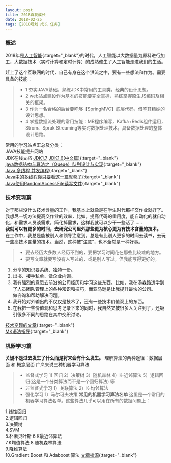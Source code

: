 ```yaml
---
layout: post
title: 2018自我成长
date: 2018-02-25
tags: [2018规划 成长 任务]
---
```

### 概述 ###
2018年是[人工智能](https://zh.wikipedia.org/zh-hans/%E4%BA%BA%E5%B7%A5%E6%99%BA%E8%83%BD){:target="_blank"}的时代，人工智能以大数据量为原料进行加工，大数据技术（实时计算和定时计算）的成熟催生了人工智能走进我们的生活。

赶上了这个互联网的时代，自己有身在这个洪流之中，要有一些想法和作为。需要具备的技能：
> * 1 夯实JAVA基础，熟练JDK中常用的工具类，经典的设计思想。
> * 2 web站点建设作为基本的技能要完全掌握，熟练掌握原生JS编码及相关的框架。
> * 3 作为一名合格的后台要吃够【SpringMVC】底层代码，借鉴其精妙的设计思想。
> * 4 掌握数据流处理的常用技能：MR程序编写，Kafka+Redis组件运用，Strom、Sprak Streaming等实时数据处理技术，具备数据处理的整体设计思路。

常用的学习站点汇总及分类：   
JAVA技能提升网站  
JDK在线文档 [JDK1.7](http://tool.oschina.net/apidocs/apidoc?api=jdk_7u4)  [JDK1.6(中文篇)](http://tool.oschina.net/apidocs/apidoc?api=jdk-zh){:target="_blank"}    
[java数据结构与算法之（Queue）队列设计与实现](http://blog.csdn.net/javazejian/article/details/53375004){:target="_blank"}    
[Java 多线程 并发编程](http://blog.csdn.net/escaflone/article/details/10418651){:target="_blank"}  
[Java中的多线程你只要看这一篇就够了](http://www.cnblogs.com/wxd0108/p/5479442.html){:target="_blank"}  
[Java使用RandomAccessFile读写文件](http://blog.csdn.net/fengspg/article/details/50069837){:target="_blank"} 



### 技术变现篇 ###
对于那些没什么技术含量的工作，我基本上就像是在学生时代那样交作业就好了。我想尽一切方法提高交作业的效率，比如，提高代码的重用度，能自动化的就自动化，和需求人员谈需求，简化掉需求，这样我就可以少干一些活了……     
**我就可以有更多的时间，去研究公司里外那些更为核心更为有技术含量的技术。** 在工作中，我总是能被别人和领导注意到，总是有比别人更多的时间去读书，去玩一些高技术含量的技术。当然，这种被“注意”，也不全然是一种好事。

> * 要去经历大多数人经历不到的，要把学习时间花在那些比较难的地方。
> * 要写文章就要写没有人写过的，或是别人写过，但我能写得更好的。


1. 分享的知识要系统、独特一份。  
2. 出书、接手私单、做企业内训。  
3. 我有强烈的意愿去前沿的公司经历和学习这些东西。比如，我在汤森路透学到了人员团队管理上的各种知识和技巧，而亚马逊是让我提升最快的公司。  
做咨询和帮助解决问题。     
4. 我开始对外输出的不仅仅是技术了，还有一些技术价值观上的东西。  
5. 在我把一些价值观和思考记录下来的同时，我自然又被很多人关注到了，还吸引很多不同的思路在其中交织讨论。   

[技术变现的文章](https://zhuanlan.zhihu.com/p/30477400){:target="_blank"}  
[MK语法指导](https://segmentfault.com/markdown){:target="_blank"}  
 
 ### 机器学习篇 ###
**关键不是过去发生了什么而是将来会有什么发生。**
理解算法的两种途径：数据层面 和 概念层面
广义来说三种机器学习算法
> * 监督式学习
    1) 回归 2）决策树 3）随机森林 4）K-近邻算法 5）逻辑回归(这是一个分类算法而不是一个回归算法) 等
> * 非监督式学习
    1）关联算法 2）K-均邻算法
> * 强化学习
    1）马尔可夫决策
**常见的机器学习算法名单**
这里是一个常用的机器学习算法名单。这些算法几乎可以用在所有的数据问题上：

1.线性回归  
2.逻辑回归  
3.决策树   
4.SVM   
5.朴素贝叶斯 
6.K最近邻算法    
7.K均值算法 
8.随机森林算法    
9.降维算法  
10.Gradient Boost 和 Adaboost 算法 
[文章摘源](http://blog.jobbole.com/92021/){:target="_blank"}



